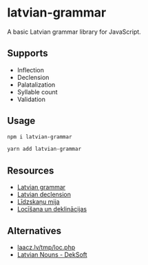 # latvian-grammar

A basic Latvian grammar library for JavaScript.

## Supports

- Inflection
- Declension
- Palatalization
- Syllable count
- Validation

## Usage

```sh
npm i latvian-grammar
```

```sh
yarn add latvian-grammar
```

## Resources

- [Latvian grammar](https://en.wikipedia.org/wiki/Latvian_grammar)
- [Latvian declension](https://en.wikipedia.org/wiki/Latvian_declension)
- [Līdzskaņu mija](http://valoda.ailab.lv/latval/vidusskolai/morfol/lietv-mija.htm)
- [Locīšana un deklinācijas](http://valoda.ailab.lv/latval/vidusskolai/morfol/lietv-dekl.htm)

## Alternatives

- [laacz.lv/tmp/loc.php](https://laacz.lv/tmp/loc.php)
- [Latvian Nouns - DekSoft](https://www.deksoft.com/baltic-products/latvian-nouns/)
